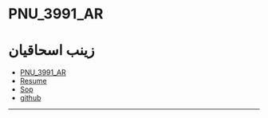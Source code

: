 # PNU_3991_AR

# زینب اسحاقیان

- [PNU_3991_AR](https://github.com/zeinabeshaghiyan/PNU_3991_AR)
- [Resume]()
- [Sop](https://github.com/zeinabeshaghiyan/Sop/blob/main/README.md)
- [github](https://github.com/zeinabeshaghiyan)

-------------------
